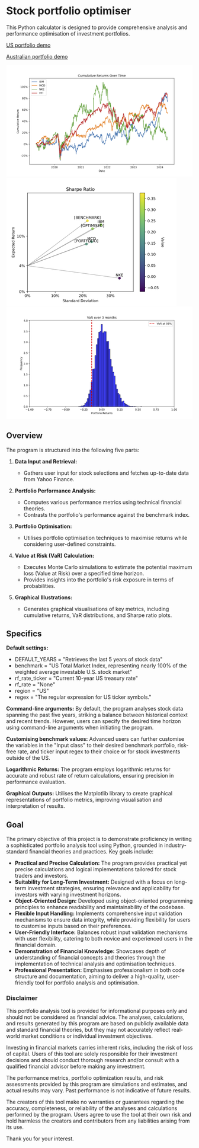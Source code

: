 # Stock portfolio optimiser
This Python calculator is designed to provide comprehensive analysis and performance optimisation of investment portfolios.

[US portfolio demo](https://vimeo.com/935799076?share=copy)

[Australian portfolio demo](https://vimeo.com/935828746?share=copy)

![cumulative returns](/graphical_examples/cumulative_returns.png)
![sharpe ratios](/graphical_examples/sharpe_ratio.png)
![value at risk](/graphical_examples/var.png)


## Overview
The program is structured into the following five parts:
1. **Data Input and Retrieval:** 
   - Gathers user input for stock selections and fetches up-to-date data from Yahoo Finance.

2. **Portfolio Performance Analysis:**
   - Computes various performance metrics using technical financial theories.
   - Contrasts the portfolio's performance against the benchmark index.

3. **Portfolio Optimisation:**
   - Utilises portfolio optimisation techniques to maximise returns while considering user-defined constraints.

4. **Value at Risk (VaR) Calculation:**
   - Executes Monte Carlo simulations to estimate the potential maximum loss (Value at Risk) over a specified time horizon.
   - Provides insights into the portfolio's risk exposure in terms of probabilities.

5. **Graphical Illustrations:**
   - Generates graphical visualisations of key metrics, including cumulative returns, VaR distributions, and Sharpe ratio plots.

## Specifics
**Default settings:**
- DEFAULT_YEARS = "Retrieves the last 5 years of stock data"
- benchmark = "US Total Market Index, representing nearly 100% of the weighted average investable U.S. stock market"
- rf_rate_ticker = "Current 10-year US treasury rate"
- rf_rate = "None"
- region = "US"
- regex = "The regular expression for US ticker symbols."

**Command-line arguments:** By default, the program analyses stock data spanning the past five years, striking a balance between historical context and recent trends. However, users can specify the desired time horizon using command-line arguments when initiating the program.

**Customising benchmark values:** Advanced users can further customise the variables in the "Input class" to their desired benchmark portfolio, risk-free rate, and ticker input regex to their choice or for stock investments outside of the US.

**Logarithmic Returns:** The program employs logarithmic returns for accurate and robust rate of return calculations, ensuring precision in performance evaluation.

**Graphical Outputs:** Utilises the Matplotlib library to create graphical representations of portfolio metrics, improving visualisation and interpretation of results.


## Goal
The primary objective of this project is to demonstrate proficiency in writing a sophisticated portfolio analysis tool using Python, grounded in industry-standard financial theories and practices. Key goals include:
- **Practical and Precise Calculation:** The program provides practical yet precise calculations and logical implementations tailored for stock traders and investors.
- **Suitability for Long-Term Investment:** Designed with a focus on long-term investment strategies, ensuring relevance and applicability for investors with varying investment horizons.
- **Object-Oriented Design:** Developed using object-oriented programming principles to enhance readability and maintainability of the codebase.
- **Flexible Input Handling:** Implements comprehensive input validation mechanisms to ensure data integrity, while providing flexibility for users to customise inputs based on their preferences.
- **User-Friendly Interface:** Balances robust input validation mechanisms with user flexibility, catering to both novice and experienced users in the financial domain.
- **Demonstration of Financial Knowledge:** Showcases depth of understanding of financial concepts and theories through the implementation of technical analysis and optimisation techniques.
- **Professional Presentation:** Emphasises professionalism in both code structure and documentation, aiming to deliver a high-quality, user-friendly tool for portfolio analysis and optimisation.

### Disclaimer
This portfolio analysis tool is provided for informational purposes only and should not be considered as financial advice. The analyses, calculations, and results generated by this program are based on publicly available data and standard financial theories, but they may not accurately reflect real-world market conditions or individual investment objectives.

Investing in financial markets carries inherent risks, including the risk of loss of capital. Users of this tool are solely responsible for their investment decisions and should conduct thorough research and/or consult with a qualified financial advisor before making any investment.

The performance metrics, portfolio optimization results, and risk assessments provided by this program are simulations and estimates, and actual results may vary. Past performance is not indicative of future results.

The creators of this tool make no warranties or guarantees regarding the accuracy, completeness, or reliability of the analyses and calculations performed by the program. Users agree to use the tool at their own risk and hold harmless the creators and contributors from any liabilities arising from its use.

Thank you for your interest.